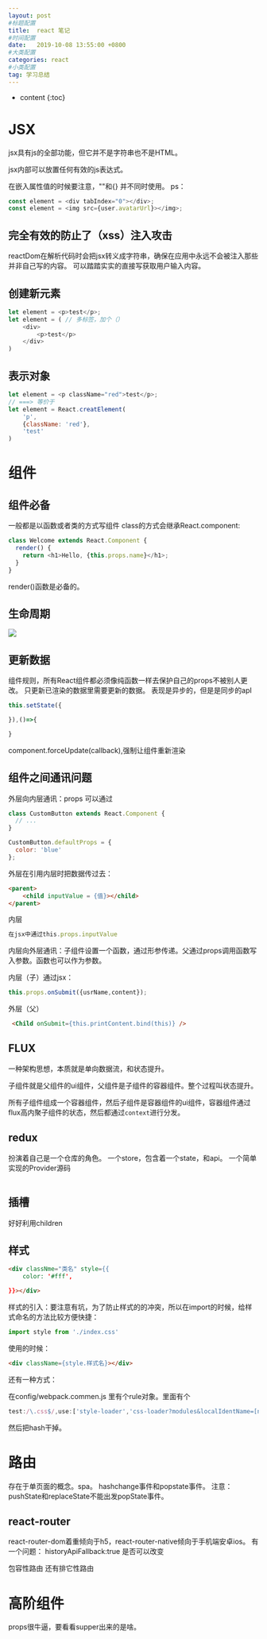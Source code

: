 ```yaml
---
layout: post
#标题配置
title:  react 笔记
#时间配置
date:   2019-10-08 13:55:00 +0800
#大类配置
categories: react
#小类配置
tag: 学习总结
---
```


* content
{:toc}


JSX
=======
jsx具有js的全部功能，但它并不是字符串也不是HTML。

jsx内部可以放置任何有效的js表达式。

在嵌入属性值的时候要注意，""和{} 并不同时使用。
ps：
```js
const element = <div tabIndex="0"></div>;
const element = <img src={user.avatarUrl}></img>;
```
完全有效的防止了（xss）注入攻击
------
reactDom在解析代码时会把jsx转义成字符串，确保在应用中永远不会被注入那些并非自己写的内容。
可以踏踏实实的直接写获取用户输入内容。

创建新元素
----
```js
let element = <p>test</p>;
let element = ( // 多标签，加个（）
    <div>
        <p>test</p>
    </div>
)
```

表示对象
-----
```js
let element = <p className="red">test</p>;
// ===> 等价于
let element = React.creatElement(
    'p',
    {className: 'red'},
    'test'
)
```

组件
=====
组件必备
-----
一般都是以函数或者类的方式写组件
class的方式会继承React.component:
```js
class Welcome extends React.Component {
  render() {
    return <h1>Hello, {this.props.name}</h1>;
  }
}
```
render()函数是必备的。

生命周期
-----
![](https://cdn.weipaitang.com/static/20200323ace05c67-73b0-5c6773b0-0c8f-01cf49b666ab-W2404H1292)



更新数据
-----
组件规则，所有React组件都必须像纯函数一样去保护自己的props不被别人更改。
只更新已渲染的数据里需要更新的数据。
表现是异步的，但是是同步的apI
```js
this.setState({

}),()=>{

}
```

component.forceUpdate(callback),强制让组件重新渲染

组件之间通讯问题
----
外层向内层通讯：props
可以通过
```js
class CustomButton extends React.Component {
  // ...
}

CustomButton.defaultProps = {
  color: 'blue'
};
```
外层在引用内层时把数据传过去：
```html
<parent>
    <child inputValue = {值}></child>
</parent>
```
内层
```js
在jsx中通过this.props.inputValue
```

内层向外层通讯：子组件设置一个函数，通过形参传递。父通过props调用函数写入参数。函数也可以作为参数。

内层（子）通过jsx：
```js
this.props.onSubmit({usrName,content});
```
外层（父）
```html
 <Child onSubmit={this.printContent.bind(this)} />
```

FLUX
-----
一种架构思想，本质就是单向数据流，和状态提升。

子组件就是父组件的ui组件，父组件是子组件的容器组件。整个过程叫状态提升。

所有子组件组成一个容器组件，然后子组件是容器组件的ui组件，容器组件通过flux高内聚子组件的状态，然后都通过`context`进行分发。

redux
-----
扮演着自己是一个仓库的角色。
一个store，包含着一个state，和api。
一个简单实现的Provider源码

```js

```
插槽
----

好好利用children


样式
------

```html
<div classNme="类名" style={{
    color: '#fff',

}}></div> 
```

样式的引入：要注意有坑，为了防止样式的的冲突，所以在import的时候，给样式命名的方法比较方便快捷：
```js
import style from './index.css'
```
使用的时候：
```html
<div className={style.样式名}></div>
```

还有一种方式：

在config/webpack.commen.js 里有个rule对象。里面有个
```js     
test:/\.css$/,use:['style-loader','css-loader?modules&localIdentName=[name]-[hash:base64:5]']
```
然后把hash干掉。

路由
=====
存在于单页面的概念。spa。
hashchange事件和popstate事件。  注意：pushState和replaceState不能出发popState事件。

react-router
------
react-router-dom着重倾向于h5，react-router-native倾向于手机端安卓ios。
有一个问题： historyApiFallback:true 是否可以改变 

包容性路由 还有排它性路由

高阶组件
=====

props很牛逼，要看看supper出来的是啥。




